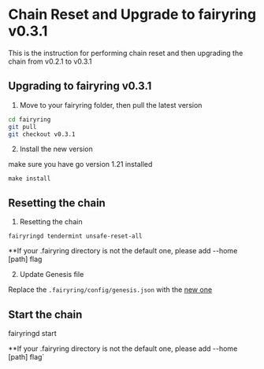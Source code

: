 # Chain Reset and Upgrade to fairyring v0.3.1

This is the instruction for performing chain reset and then upgrading the chain from v0.2.1 to v0.3.1

## Upgrading to fairyring v0.3.1

1. Move to your fairyring folder, then pull the latest version

```bash
cd fairyring
git pull
git checkout v0.3.1
```

2. Install the new version

make sure you have go version 1.21 installed

`make install`

## Resetting the chain

1. Resetting the chain

`fairyringd tendermint unsafe-reset-all`

**If your .fairyring directory is not the default one, please add --home [path] flag

2. Update Genesis file

Replace the `.fairyring/config/genesis.json` with the [new one](https://github.com/Fairblock/fairyring/blob/main/networks/testnets/fairytest-3/genesis.json)

## Start the chain

fairyringd start

**If your .fairyring directory is not the default one, please add --home [path] flag`
